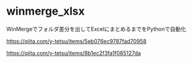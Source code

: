 # winmerge_xlsx
WinMergeでフォルダ差分を出してExcelにまとめるまでをPythonで自動化

https://qiita.com/y-tetsu/items/5eb076ec9787fad70958

https://qiita.com/y-tetsu/items/8b1ec2f3fa1f085127da
